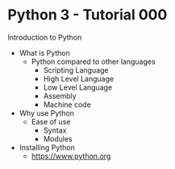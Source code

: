 # Python 3 - Tutorial 000

Introduction to Python
  - What is Python
    - Python compared to other languages
      - Scripting Language
      - High Level Language
      - Low Level Language
      - Assembly
      - Machine code
  - Why use Python
    - Ease of use
      - Syntax
      - Modules
  - Installing Python
    - https://www.python.org
